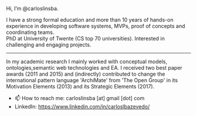  Hi, I’m @carloslinsba. 

I have a strong formal education and more than 10 years of hands-on experience in developing software systems, MVPs, proof of concepts and coordinating teams.  
PhD at University of Twente (CS top 70 universities). Interested in challenging and engaging projects.





-----
In my academic research I mainly worked with conceptual models, ontologies,semantic web technologies and EA.  I received two best paper awards (2011 and 2015) and (indirectly) contributed to change the international pattern language 'ArchiMate' from 'The Open Group' in its Motivation Elements (2013) and its Strategic Elements (2017). 


 
- 📫 How to reach me: carloslinsba [at] gmail [dot] com
- LinkedIn:  https://www.linkedin.com/in/carloslbazevedo/


